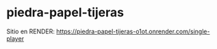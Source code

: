 # piedra-papel-tijeras
Sitio en RENDER: https://piedra-papel-tijeras-o1ot.onrender.com/single-player
